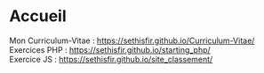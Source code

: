 # Accueil

Mon Curriculum-Vitae : https://sethisfir.github.io/Curriculum-Vitae/  
Exercices PHP : https://sethisfir.github.io/starting_php/  
Exercice JS : https://sethisfir.github.io/site_classement/  